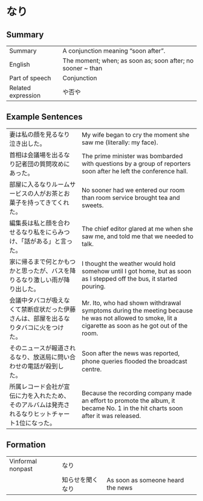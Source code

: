 # なり

## Summary

<table><tr>   <td>Summary</td>   <td>A conjunction meaning “soon after”.</td></tr><tr>   <td>English</td>   <td>The moment; when; as soon as; soon after; no sooner ~ than</td></tr><tr>   <td>Part of speech</td>   <td>Conjunction</td></tr><tr>   <td>Related expression</td>   <td>や否や</td></tr></table>

## Example Sentences

<table><tr>   <td>妻は私の顔を見るなり泣き出した。</td>   <td>My wife began to cry the moment she saw me (literally: my face).</td></tr><tr>   <td>首相は会議場を出るなり記者団の質問攻めにあった。</td>   <td>The prime minister was bombarded with questions by a group of reporters soon after he left the conference hall.</td></tr><tr>   <td>部屋に入るなりルームサービスの人がお茶とお菓子を持ってきてくれた。</td>   <td>No sooner had we entered our room than room service brought tea and sweets.</td></tr><tr>   <td>編集長は私と顔を合わせるなり私をにらみつけ、「話がある」と言った。</td>   <td>The chief editor glared at me when she saw me, and told me that we needed to talk.</td></tr><tr>   <td>家に帰るまで何とかもつかと思ったが、バスを降りるなり激しい雨が降り出した。</td>   <td>I thought the weather would hold somehow until I got home, but as soon as I stepped off the bus, it started pouring.</td></tr><tr>   <td>会議中タバコが吸えなくて禁断症状だった伊藤さんは、部屋を出るなりタバコに火をつけた。</td>   <td>Mr. Ito, who had shown withdrawal symptoms during the meeting because he was not allowed to smoke, lit a cigarette as soon as he got out of the room.</td></tr><tr>   <td>そのニュースが報道されるなり、放送局に問い合わせの電話が殺到した。</td>   <td>Soon after the news was reported, phone queries ﬂooded the broadcast centre.</td></tr><tr>   <td>所属レコード会社が宣伝に力を入れたため、そのアルバムは発売されるなりヒットチャート1位になった。</td>   <td>Because the recording company made an effort to promote the album, it became No. 1 in the hit charts soon after it was released.</td></tr></table>

## Formation

<table class="table"><tbody><tr class="tr head"><td class="td"><span class="bold">Vinformal nonpast</span></td><td class="td"><span class="concept">なり</span></td><td class="td"></td></tr><tr class="tr"><td class="td"></td><td class="td"><span>知らせを聞く</span><span class="concept">なり</span></td><td class="td"><span>As soon as someone heard the news</span></td></tr></tbody></table>

